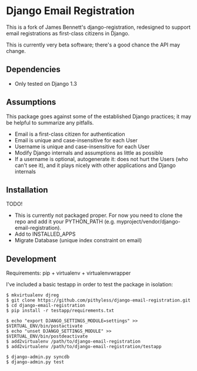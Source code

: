 Django Email Registration
=========================

This is a fork of James Bennett's django-registration, redesigned
to support email registrations as first-class citizens in Django.

This is currently very beta software; there's a good chance the API may change.

Dependencies
-----------

* Only tested on Django 1.3

Assumptions
-----------

This package goes against some of the established Django practices;
it may be helpful to summarize any pitfalls.

* Email is a first-class citizen for authentication
* Email is unique and case-insensitive for each User
* Username is unique and case-insensitive for each User
* Modify Django internals and assumptions as little as possible
* If a username is optional, autogenerate it: does not hurt the Users (who can't see it),
  and it plays nicely with other applications and Django internals


Installation
------------

TODO!

* This is currently not packaged proper. For now you need to clone the repo
  and add it your PYTHON_PATH (e.g. myproject/vendor/django-email-registration).
* Add to INSTALLED_APPS
* Migrate Database (unique index constraint on email)


Development
------------

Requirements: pip + virtualenv + virtualenvwrapper

I've included a basic testapp in order to test the package in isolation:

    $ mkvirtualenv djreg
    $ git clone https://github.com/pithyless/django-email-registration.git
    $ cd django-email-registration
    $ pip install -r testapp/requirements.txt

    $ echo "export DJANGO_SETTINGS_MODULE=settings" >> $VIRTUAL_ENV/bin/postactivate
    $ echo "unset DJANGO_SETTINGS_MODULE" >> $VIRTUAL_ENV/bin/postdeactivate
    $ add2virtualenv /path/to/django-email-registration
    $ add2virtualenv /path/to/django-email-registration/testapp

    $ django-admin.py syncdb
    $ django-admin.py test
